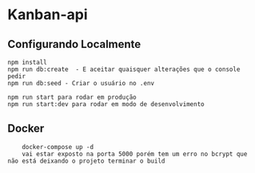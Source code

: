 # Kanban-api

## Configurando Localmente

```
npm install
npm run db:create  - E aceitar quaisquer alterações que o console pedir
npm run db:seed - Criar o usuário no .env

npm run start para rodar em produção
npm run start:dev para rodar em modo de desenvolvimento

```

## Docker
```
    docker-compose up -d
    vai estar exposto na porta 5000 porém tem um erro no bcrypt que não está deixando o projeto terminar o build
```
